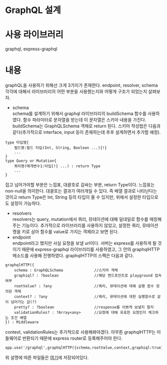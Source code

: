 # GraphQL 설계

# 사용 라이브러리 
graphql, express-graphql

# 내용
graphQL을 사용하기 위해선 크게 3가지가 존재한다. endpoint, resolver, schema 각각에 대해서 라이브러리의 어떤 부분을 사용했는지와 어떻게 구조가 되었는지 살펴보자.   
* schema   
schema를 설계하기 위해서 graphql 라이브러리의 buildSchema 함수를 사용하였다. 함수 파라미터로 문자열을 받는데 이 문자열은 스키마 내용을 가진다. buildSchema는 GraphQLSchema 객체로 return 된다. 스키마 작성법은 다음과 같다(추가적으로 interface, input 등이 존재하는데 추후 설계하면서 추가할 예정).
```
type 타입명{
    필드명:필드 타입(Int, String, Boolean ...){!}
    ...
}
type Query or Mutation{
    쿼리명(매개변수1:타입{!} ...) : return Type
    ...
}
```
집고 넘어가야할 부분은 느낌표, 대괄호로 감싸는 부분, return Type이다. 느낌표는 non-null을 의미한다. 대괄호는 결과가 여러개일 수 있다. 즉 배열 결과로 나타난다는 것이고 return Type은 Int, String 등의 타입이 올 수 있지만, 위에서 설정한 타입으로도 설정이 가능하다.   
* resolvers   
resolvers는 query, mutation에서 쿼리, 뮤테이션에 대해 일대일로 함수를 매칭해주는 기능이다. 추가적으로 라이브러리를 사용하지 않았고, 설정한 쿼리, 뮤테이션 명을 키로 삼아 함수를 value로 가지는 객체라고 보면 된다.   
* endpoint   
endpoint라고 했지만 사실 요청을 보낼 url이다. 서버는 express를 사용하게 될 것이기 때문에 express-graphql 라이브러리를 사용하였고, 그 안의 graphqlHTTP 메소드를 사용해 진행하였다. graphqlHTTP의 스펙은 다음과 같다.
```
graphqlHTTP({
    schema : GraphQLSchema              //스키마 객체
    graphiql? : ?boolean                //해당 엔드포인트로 playground 접속 여부
    rootValue? : ?any                   //쿼리, 뮤테이션에 대해 실행 함수 정의된 객체
    context? : ?any                     //쿼리, 뮤테이션에 대한 실행함수로 같이 넘어가는 값(?)
    pretty? : ?boolean                  //response를 이쁘게 보낼지 말지
    validationRules? : ?Array<any>      //요청에 대해 유효한 요청인지 체크하는 조건 배열
}) : Middleware

```
context, validationRules는 추가적으로 사용해봐야겠다. 아무튼 graphqlHTTP는 미들웨어로 반환되기 때문에 express router로 등록해주어야 한다. 
```
app.use('/graphql',graphqlHTTP({schema,rootValue,context,graphiql:true}));
```
위 설명에 따른 파일들은 [여기](server/graphql)에 저장되어있다.